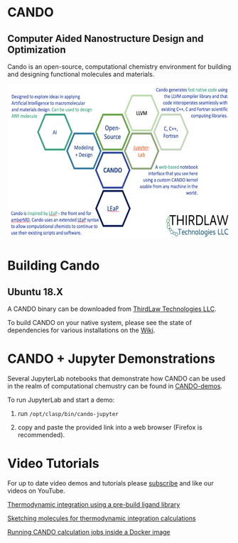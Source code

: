 # CANDO
## Computer Aided Nanostructure Design and Optimization

Cando is an open-source, computational chemistry environment for
building and designing functional molecules and materials.

<div style="text-align: center"><img src="documentation/CANDO_map.png" width=600 height=350 align=center/></div>

# Building Cando 

## Ubuntu 18.X
A CANDO binary can be downloaded from [ThirdLaw Technologies LLC](http://www.thirdlaw.tech/downloads/cando/binaries/ubuntu-18/).

To build CANDO on your native system, please see the state of dependencies for various installations on the [Wiki](https://github.com/cando-developers/cando/wiki).

# CANDO + Jupyter Demonstrations
Several JupyterLab notebooks that demonstrate how CANDO can be used in the realm of computational chemustry can be found in [CANDO-demos](https://github.com/cando-developers/cando-demos).

To run JupyterLab and start a demo:

1. run ```/opt/clasp/bin/cando-jupyter```

2. copy and paste the provided link into a web browser (Firefox is recommended).

# Video Tutorials
For up to date video demos and tutorials please [subscribe](https://www.youtube.com/channel/UC4xYBaHwB2kDCXaRALXdh7w) and like our videos on YouTube.

[Thermodynamic integration using a pre-build ligand library](https://www.youtube.com/watch?v=Md8rrrg7Kvg)

[Sketching molecules for thermodynamic integration calculations](https://www.youtube.com/watch?v=CSa2jzzwves)

[Running CANDO calculation jobs inside a Docker image](https://www.youtube.com/watch?v=3bMJB8dV2WU)

